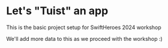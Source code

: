 # Let's "Tuist" an app

This is the basic project setup for SwiftHeroes 2024 workshop

We'll add more data to this as we proceed with the workshop :)

